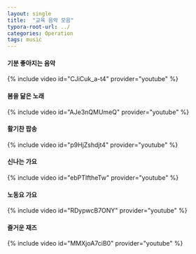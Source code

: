 ```yaml
---
layout: single
title:  "교육 음악 모음"
typora-root-url: ../
categories: Operation
tags: music
---
```








#### 기분 좋아지는 음악



{% include video id="CJiCuk_a-t4" provider="youtube" %}



#### 봄을 닮은 노래



{% include video id="AJe3nQMUmeQ" provider="youtube" %}



#### 활기찬 팝송



{% include video id="p9HjZshdjt4" provider="youtube" %}



#### 신나는 가요



{% include video id="ebPTIftheTw" provider="youtube" %}



#### 노동요 가요


{% include video id="RDypwcB7ONY" provider="youtube" %}



#### 즐거운 재즈




{% include video id="MMXjoA7ciB0" provider="youtube" %}

